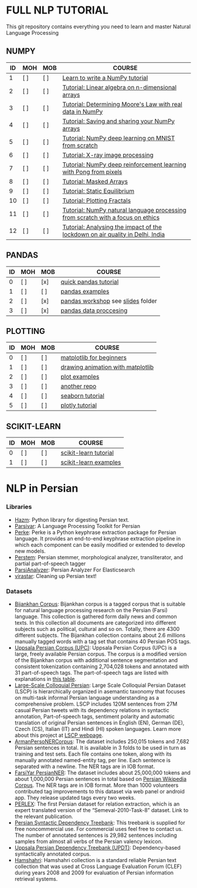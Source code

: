# FULL NLP TUTORIAL

This git repository contains everything you need to learn and master Natural Language Processing


NUMPY
---------------------------------------
|ID | MOH | MOB | COURSE |
|--|--|--|--|
| 1 | [ ] |[ ] | [Learn to write a NumPy tutorial](https://github.com/numpy/numpy-tutorials/tree/main/content/tutorial-style-guide.md)|
| 2 | [ ] | [ ] | [Tutorial: Linear algebra on n-dimensional arrays](https://github.com/numpy/numpy-tutorials/tree/main/content/tutorial-svd.md)|
| 3 | [ ] | [ ] | [Tutorial: Determining Moore's Law with real data in NumPy](https://github.com/numpy/numpy-tutorials/tree/main/content/mooreslaw-tutorial.md)|
| 4 | [ ] | [ ] | [Tutorial: Saving and sharing your NumPy arrays](https://github.com/numpy/numpy-tutorials/tree/main/content/save-load-arrays.md)|
| 5 | [ ] | [ ] | [Tutorial: NumPy deep learning on MNIST from scratch](https://github.com/numpy/numpy-tutorials/tree/main/content/tutorial-deep-learning-on-mnist.md)|
| 6 | [ ] | [ ] | [Tutorial: X-ray image processing](https://github.com/numpy/numpy-tutorials/tree/main/content/tutorial-x-ray-image-processing.md)|
| 7 | [ ] | [ ] | [Tutorial: NumPy deep reinforcement learning with Pong from pixels](https://github.com/numpy/numpy-tutorials/tree/main/content/tutorial-deep-reinforcement-learning-with-pong-from-pixels.md)|
| 8 | [ ] | [ ] | [Tutorial: Masked Arrays](https://github.com/numpy/numpy-tutorials/tree/main/content/tutorial-ma.md)|
| 9 | [ ] | [ ] | [Tutorial: Static Equilibrium](https://github.com/numpy/numpy-tutorials/tree/main/content/tutorial-static_equilibrium.md)|
| 10 | [ ] | [ ] | [Tutorial: Plotting Fractals](https://github.com/numpy/numpy-tutorials/tree/main/content/tutorial-plotting-fractals.ipynb)
| 11 | [ ] | [ ] | [Tutorial: NumPy natural language processing from scratch with a focus on ethics](https://github.com/numpy/numpy-tutorials/tree/main/content/tutorial-nlp-from-scratch.md)|
| 12 | [ ] | [ ] | [Tutorial: Analysing the impact of the lockdown on air quality in Delhi, India](https://github.com/numpy/numpy-tutorials/tree/main/content/tutorial-air-quality-analysis.md)|

PANDAS
---
|ID | MOH | MOB | COURSE |
|--|--|--|--|
| 0 | [ ] | [x] | [quick pandas tutorial](https://github.com/chiphuyen/just-pandas-things/blob/master/just-pandas-things.ipynb)|
| 1 | [ ] | [ ] | [pandas examples](https://github.com/codebasics/py/tree/master/pandas) 
| 2 | [ ] | [x] | [pandas workshop](https://github.com/stefmolin/pandas-workshop/) see [slides](https://github.com/stefmolin/pandas-workshop/tree/main/slides) folder
| 3 | [ ] | [x] | [pandas data proccesing](https://github.com/mebauer/data-analysis-using-python/blob/main/2-data-inspection-cleaning-wrangling.ipynb)


PLOTTING
---
|ID | MOH | MOB | COURSE |
|--|--|--|--|
| 0 | [ ] | [ ] | [matplotlib for beginners](https://github.com/rougier/matplotlib-tutorial)
| 1 | [ ] | [ ] | [drawing animation with matplotlib](https://www.geeksforgeeks.org/using-matplotlib-for-animations/)
| 2 | [ ] | [ ] | [plot examples](https://github.com/mebauer/data-analysis-using-python/blob/main/3-plotting-visualizations.ipynb)
| 3 | [ ] | [ ] | [another repo](https://github.com/stefmolin/pandas-workshop/blob/main/slides/3-data_visualization.ipynb)
| 4 | [ ] | [ ] | [seaborn tutorial](https://github.com/clair513/Seaborn-Tutorial) |
| 5 | [ ] | [ ] | [plotly tutorial](https://www.geeksforgeeks.org/python-plotly-tutorial/)

SCIKIT-LEARN
---
|ID | MOH | MOB | COURSE |
|--|--|--|--|
| 0 | [ ] |[ ]|[scikit-learn tutorial](https://github.com/justmarkham/scikit-learn-videos)|
| 1 | [ ] | [ ] | [scikit-learn examples](https://github.com/scikit-learn/scikit-learn/tree/main/examples)















# NLP in Persian

### Libraries
- [Hazm](https://github.com/sobhe/hazm): Python library for digesting Persian text.
- [Parsivar](https://github.com/ICTRC/Parsivar): A Language Processing Toolkit for Persian
- [Perke](https://github.com/AlirezaTheH/perke): Perke is a Python keyphrase extraction package for Persian language. It provides an end-to-end keyphrase extraction pipeline in which each component can be easily modified or extended to develop new models.
- [Perstem](https://github.com/jonsafari/perstem): Persian stemmer, morphological analyzer, transliterator, and partial part-of-speech tagger
- [ParsiAnalyzer](https://github.com/NarimanN2/ParsiAnalyzer): Persian Analyzer For Elasticsearch
- [virastar](https://github.com/aziz/virastar): Cleaning up Persian text!

### Datasets
- [Bijankhan Corpus](https://dbrg.ut.ac.ir/بیژن%E2%80%8Cخان/): Bijankhan corpus is a tagged corpus that is suitable for natural language processing research on the Persian (Farsi) language. This collection is gathered form daily news and common texts. In this collection all documents are categorized into different subjects such as political, cultural and so on. Totally, there are 4300 different subjects. The Bijankhan collection contains about 2.6 millions manually tagged words with a tag set that contains 40 Persian POS tags.
- [Uppsala Persian Corpus (UPC)](https://sites.google.com/site/mojganserajicom/home/upc): Uppsala Persian Corpus (UPC) is a large, freely available Persian corpus. The corpus is a modified version of the Bijankhan corpus with additional sentence segmentation and consistent tokenization containing 2,704,028 tokens and annotated with 31 part-of-speech tags. The part-of-speech tags are listed with explanations in [this table](https://sites.google.com/site/mojganserajicom/home/upc/Table_tag.pdf).
- [Large-Scale Colloquial Persian](http://hdl.handle.net/11234/1-3195): Large Scale Colloquial Persian Dataset (LSCP) is hierarchically organized in asemantic taxonomy that focuses on multi-task informal Persian language understanding as a comprehensive problem. LSCP includes 120M sentences from 27M casual Persian tweets with its dependency relations in syntactic annotation, Part-of-speech tags, sentiment polarity and automatic translation of original Persian sentences in English (EN), German (DE), Czech (CS), Italian (IT) and Hindi (HI) spoken languages. Learn more about this project at [LSCP webpage](https://iasbs.ac.ir/~ansari/lscp/).
- [ArmanPersoNERCorpus](https://github.com/HaniehP/PersianNER): The dataset includes 250,015 tokens and 7,682 Persian sentences in total. It is available in 3 folds to be used in turn as training and test sets. Each file contains one token, along with its manually annotated named-entity tag, per line. Each sentence is separated with a newline. The NER tags are in IOB format.
- [FarsiYar PersianNER](https://github.com/Text-Mining/Persian-NER): The dataset includes about 25,000,000 tokens and about 1,000,000 Persian sentences in total based on [Persian Wikipedia Corpus](https://github.com/Text-Mining/Persian-Wikipedia-Corpus). The NER tags are in IOB format. More than 1000 volunteers contributed tag improvements to this dataset via web panel or android app. They release updated tags every two weeks.
- [PERLEX](http://farsbase.net/PERLEX.html): The first Persian dataset for relation extraction, which is an expert translated version of the “Semeval-2010-Task-8” dataset. Link to the relevant publication.
- [Persian Syntactic Dependency Treebank](http://dadegan.ir/catalog/perdt): This treebank is supplied for free noncommercial use. For commercial uses feel free to contact us. The number of annotated sentences is 29,982 sentences including samples from almost all verbs of the Persian valency lexicon.
- [Uppsala Persian Dependency Treebank (UPDT)](http://stp.lingfil.uu.se/~mojgan/UPDT.html): Dependency-based syntactically annotated corpus.
- [Hamshahri](https://dbrg.ut.ac.ir/hamshahri/): Hamshahri collection is a standard reliable Persian text collection that was used at Cross Language Evaluation Forum (CLEF) during years 2008 and 2009 for evaluation of Persian information retrieval systems.

